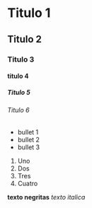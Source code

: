# Titulo 1
## Titulo 2 
### Titulo 3
#### titulo 4 
##### Titulo 5 
###### Titulo 6 

* bullet 1
* bullet 2
* bullet 3

1. Uno
2. Dos
3. Tres
4. Cuatro


**texto negritas**
_texto italica_

